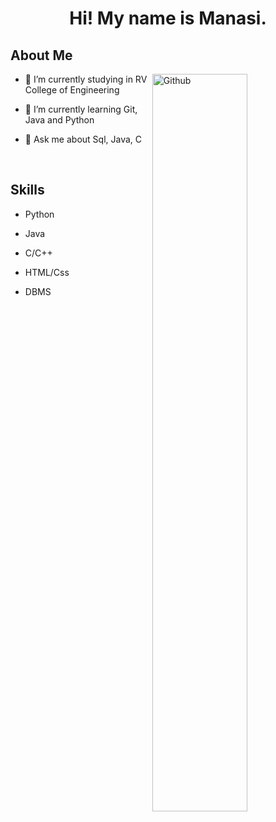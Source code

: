 <h1 align='center'> Hi! My name is Manasi.</h1>


<h2> About Me</h2>

<img width="55%" align="right" alt="Github" src="https://raw.githubusercontent.com/onimur/.github/master/.resources/git-header.svg" />

- 🔭 I’m currently studying in RV College of Engineering
  
- 🌱 I’m currently learning Git, Java and Python

- 💬 Ask me about Sql, Java, C
  


<br>
<h2> Skills</h2>

- Python

- Java

- C/C++

- HTML/Css

- DBMS

